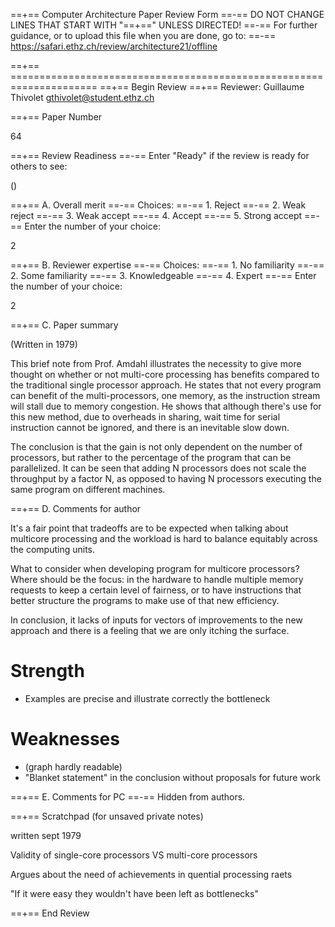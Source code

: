==+== Computer Architecture Paper Review Form
==-== DO NOT CHANGE LINES THAT START WITH "==+==" UNLESS DIRECTED!
==-== For further guidance, or to upload this file when you are done, go to:
==-== https://safari.ethz.ch/review/architecture21/offline

==+== =====================================================================
==+== Begin Review
==+== Reviewer: Guillaume Thivolet <gthivolet@student.ethz.ch>

==+== Paper Number

64

==+== Review Readiness
==-== Enter "Ready" if the review is ready for others to see:

()

==+== A. Overall merit
==-== Choices:
==-==    1. Reject
==-==    2. Weak reject
==-==    3. Weak accept
==-==    4. Accept
==-==    5. Strong accept
==-== Enter the number of your choice:

2

==+== B. Reviewer expertise
==-== Choices:
==-==    1. No familiarity
==-==    2. Some familiarity
==-==    3. Knowledgeable
==-==    4. Expert
==-== Enter the number of your choice:

2

==+== C. Paper summary

(Written in 1979)

This brief note from Prof. Amdahl illustrates the necessity to give more thought on whether or not multi-core processing has benefits compared to the traditional single processor approach.
He states that not every program can benefit of the multi-processors, one memory, as the instruction stream will stall due to memory congestion.
He shows that although there's use for this new method, due to overheads in sharing, wait time for serial instruction cannot be ignored, and there is an inevitable slow down.

The conclusion is that the gain is not only dependent on the number of processors, but rather to the percentage of the program that can be parallelized.
It can be seen that adding N processors does not scale the throughput by a factor N, as opposed to having N processors executing the same program on different machines. 

==+== D. Comments for author

It's a fair point that tradeoffs are to be expected when talking about multicore processing and the workload is hard to balance equitably across the computing units.

What to consider when developing program for multicore processors? Where should be the focus: in the hardware to handle multiple memory requests to keep a certain level of fairness, or to have instructions that better structure the programs to make use of that new efficiency.

In conclusion, it lacks of inputs for vectors of improvements to the new approach and there is a feeling that we are only itching the surface.

# Strength

- Examples are precise and illustrate correctly the bottleneck

# Weaknesses

- (graph hardly readable)
- "Blanket statement" in the conclusion without proposals for future work

==+== E. Comments for PC
==-== Hidden from authors.

==+== Scratchpad (for unsaved private notes)

written sept 1979

Validity of single-core processors VS multi-core processors

Argues about the need of achievements in quential processing raets 

"If it were easy they wouldn't have been left as bottlenecks"

==+== End Review
